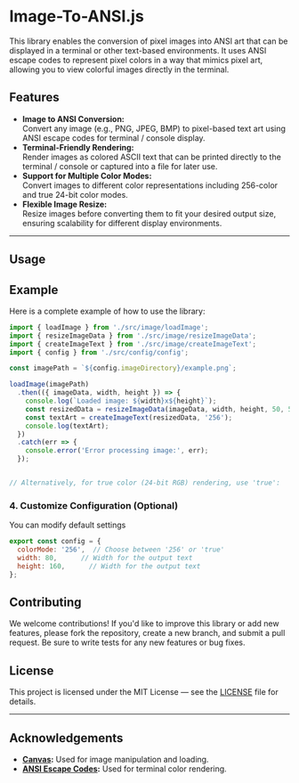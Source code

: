 # Image-To-ANSI.js

This library enables the conversion of pixel images into ANSI art that can be displayed in a terminal or other text-based environments. It uses ANSI escape codes to represent pixel colors in a way that mimics pixel art, allowing you to view colorful images directly in the terminal.


## Features

- **Image to ANSI Conversion:**  
  Convert any image (e.g., PNG, JPEG, BMP) to pixel-based text art using ANSI escape codes for terminal / console display.
- **Terminal-Friendly Rendering:**  
  Render images as colored ASCII text that can be printed directly to the terminal / console or captured into a file for later use.
- **Support for Multiple Color Modes:**  
  Convert images to different color representations including 256-color and true 24-bit color modes.
- **Flexible Image Resize:**  
  Resize images before converting them to fit your desired output size, ensuring scalability for different display environments.
---

## Usage

## Example

Here is a complete example of how to use the library:

```javascript
import { loadImage } from './src/image/loadImage';
import { resizeImageData } from './src/image/resizeImageData';
import { createImageText } from './src/image/createImageText';
import { config } from './src/config/config';

const imagePath = `${config.imageDirectory}/example.png`;

loadImage(imagePath)
  .then(({ imageData, width, height }) => {
    console.log(`Loaded image: ${width}x${height}`);
    const resizedData = resizeImageData(imageData, width, height, 50, 50);
    const textArt = createImageText(resizedData, '256');
    console.log(textArt);
  })
  .catch(err => {
    console.error('Error processing image:', err);
  });


// Alternatively, for true color (24-bit RGB) rendering, use 'true':

```


### 4. Customize Configuration (Optional)

You can modify default settings  
```javascript
export const config = {
  colorMode: '256',  // Choose between '256' or 'true'
  width: 80,      // Width for the output text
  height: 160,      // Width for the output text
};
```

## Contributing

We welcome contributions! If you'd like to improve this library or add new features, please fork the repository, create a new branch, and submit a pull request. Be sure to write tests for any new features or bug fixes.



## License

This project is licensed under the MIT License — see the [LICENSE](LICENSE) file for details.

---

## Acknowledgements

- **[Canvas](https://www.npmjs.com/package/canvas):** Used for image manipulation and loading.
- **[ANSI Escape Codes](https://en.wikipedia.org/wiki/ANSI_escape_code):** Used for terminal color rendering.
